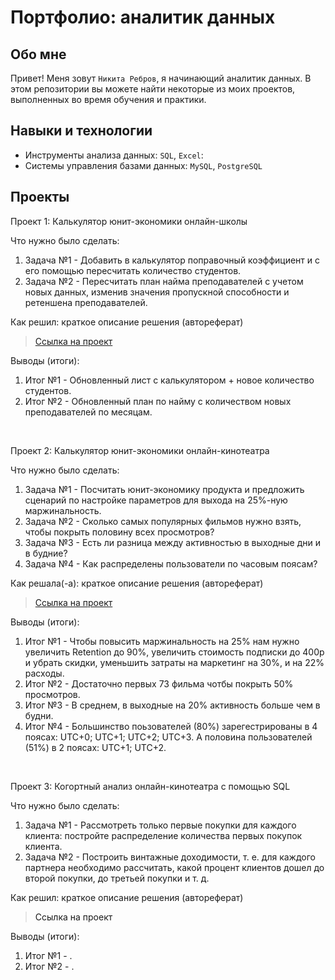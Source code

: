 # Портфолио: аналитик данных

## Обо мне 

Привет! Меня зовут ``Никита Ребров``, я начинающий аналитик данных. 
В этом репозитории вы можете найти некоторые из моих проектов, выполненных во время обучения и практики.
<br>

## Навыки и технологии
- Инструменты анализа данных: ``SQL``, ``Excel``: 
- Системы управления базами данных: ``MySQL``, ``PostgreSQL``


## Проекты
<p> Проект 1: Калькулятор юнит-экономики онлайн-школы</p>
<p>Что нужно было сделать:<p>
<ol>
  <li>Задача №1 - Добавить в калькулятор поправочный коэффициент и с его помощью пересчитать количество студентов.</li> 
  <li>Задача №2 - Пересчитать план найма преподавателей с учетом новых данных, изменив значения пропускной способности и ретеншена преподавателей.</li>
</ol>

<p>Как решил: краткое описание решения (автореферат)<p>
  
> <a href="https://github.com/Nikita98-RV/data-analyst/blob/main/folder/%D0%9F%D1%80%D0%BE%D0%B5%D0%BA%D1%82%20%E2%84%961%20%D0%9A%D0%B0%D0%BB%D1%8C%D0%BA%D1%83%D0%BB%D1%8F%D1%82%D0%BE%D1%80.png" >Ссылка на проект</a>  

<p>Выводы (итоги):<p>
<ol>
  <li>Итог №1 - Обновленный лист с калькулятором + новое количество студентов.</li>
  <li>Итог №2 - Обновленный план по найму с количеством новых преподавателей по месяцам.</li>
</ol>
<br> 

<p> Проект 2: Калькулятор юнит-экономики онлайн-кинотеатра</p>
<p>Что нужно было сделать:<p>
<ol>
  <li>Задача №1 - Посчитать юнит-экономику продукта и предложить сценарий по настройке параметров для выхода на 25%-ную маржинальность.</li>
  <li>Задача №2 - Сколько самых популярных фильмов нужно взять, чтобы покрыть половину всех просмотров? </li>
  <li>Задача №3 - Есть ли разница между активностью в выходные дни и в будние? </li>
  <li>Задача №4 - Как распределены пользователи по часовым поясам? </li>
</ol>

<p>Как решала(-а): краткое описание решения (автореферат)<p>

> <a href="https://github.com/Nikita98-RV/data-analyst/tree/main/folder/%D0%BF%D0%BE%D1%80%D0%B5%D0%BA%D1%82%202">Ссылка на проект</a>
 
<p>Выводы (итоги):<p>
<ol>
  <li>Итог №1 - Чтобы повысить маржинальность на 25% нам нужно увеличить Retention до 90%, увеличить стоимость подписки до 400р и убрать скидки, уменьшить затраты на маркетинг на 30%, и на 22% расходы. </li>
  <li>Итог №2 - Достаточно первых 73 фильма чотбы покрыть 50% просмотров. </li>
  <li>Итог №3 - В среднем, в выходные на 20% активность больше чем в будни. </li>
  <li>Итог №4 - Большинство поьзователей (80%) зарегестрированы в 4 поясах: UTC+0; UTC+1; UTC+2; UTC+3. А половина пользователей (51%) в 2 поясах: UTC+1; UTC+2. </li>
</ol>
<br> 
<p> Проект 3: Когортный анализ онлайн-кинотеатра с помощью SQL</p>
<p>Что нужно было сделать:<p>
<ol>
  <li>Задача №1 - Рассмотреть только первые покупки для каждого клиента: постройте распределение количества первых покупок клиента.</li> 
  <li>Задача №2 - Построить винтажные доходимости, т. е. для каждого партнера необходимо рассчитать, какой процент клиентов дошел до второй покупки, до третьей покупки и т. д.</li>
</ol>

<p>Как решил: краткое описание решения (автореферат)<p>
  
> <a                     >Ссылка на проект</a>  

<p>Выводы (итоги):<p>
<ol>
  <li>Итог №1 - .</li>
  <li>Итог №2 - .</li>
</ol>
<br> 

